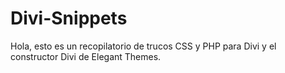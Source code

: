 # Divi-Snippets

Hola, esto es un recopilatorio de trucos CSS y PHP para Divi y el constructor Divi de Elegant Themes.
